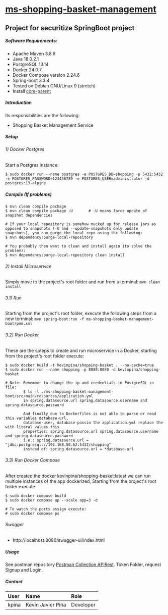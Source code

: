 # [ms-shopping-basket-management](https://github.com/kevinxjavier/ms-shopping-basket-management.git)

## Project for securitize SpringBoot project 

##### Software Requirements:
* Apache Maven 3.8.6
* Java 18.0.2.1
* PostgreSQL 13.14
* Docker 24.0.7
* Docker Compose version 2.24.6
* Spring-boot 3.3.4
* Tested on Debian GNU/Linux 9 (stretch)
* Install [core-parent](https://github.com/kevinxjavier/core-parent.git)

##### Introduction

Its responsibilities are the following:
* Shopping Basket Management Service

##### Setup

###### 1) Docker Postgres
Start a Postgres instance: 
```
$ sudo docker run --name postgres -e POSTGRES_DB=shopping -p 5432:5432 -e POSTGRES_PASSWORD=123456789 -e POSTGRES_USER=administrator -d postgres:13-alpine
```

##### Compile (If problems)
```
$ mvn clean compile package
$ mvn clean compile package -U       # -U means force update of snapshot dependencies

# If your local repository is somehow mucked up for release jars as opposed to snapshots (-U and --update-snapshots only update snapshots), you can purge the local repo using the following:
$ mvn dependency:purge-local-repository

# You probably then want to clean and install again (to solve the problem):
$ mvn dependency:purge-local-repository clean install
```

###### 2) Install Microservice
Simply move to the project's root folder and run from a terminal:
`mvn clean install`

###### 3.1) Run
Starting from the project's root folder, execute the following steps from a new terminal:
`mvn spring-boot:run -f ms-shopping-basket-management-boot/pom.xml`

###### 3.2) Run Docker
These are the spteps to create and run microservice in a Docker, starting from the project's root folder execute:
```
$ sudo docker build -t kevinpina/shopping-basket . --no-cache=true    
$ sudo docker run --name shopping -p 8080:8080 -d kevinpina/shopping-basket

# Note: Remember to change the ip and credentials in PostgreSQL in file: 
        $ ls -l ./ms-shopping-basket-management-boot/src/main/resources/application.yml
        in spring.datasource.url spring.datasource.username and spring.datasource.password
        
        And finally due to Dockerfiles is not able to parse or read this variables database-url, 
        database-user, database-passin the application.yml replace the with literal values this 
        properties: spring.datasource.url spring.datasource.username and spring.datasource.password
        i.e.: spring.datasource.url = "jdbc:postgresql://192.168.50.62:5432/shopping"
        instead of: spring.datasource.url = *database-url
```

###### 3.3) Run Docker Compose
After created the docker kevinpina/shopping-basket:latest we can run multiple instances of the app dockerized, 
Starting from the project's root folder execute: 
```
$ sudo docker compose build
$ sudo docker compose up --scale app=3 -d

# To watch the ports assign execute:
# sudo docker compose ps
```

###### Swagger
- http://localhost:8080/swagger-ui/index.html

##### Usage
See postman repository [Postman Collection APIRest](https://github.com/kevinxjavier/postman-apirest.git). Token Folder, request Signup and Login.

##### Contact

| User    | Name                     | Role       |
|:--------|:-------------------------|:-----------|
| kpina   | Kevin Javier Piña        | Developer  |
